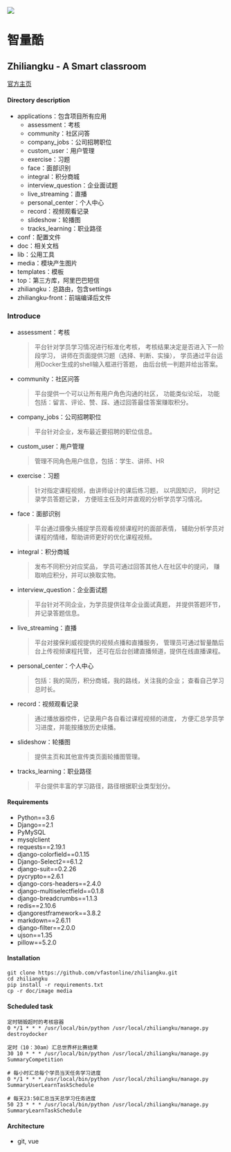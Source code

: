 ![](https://www.zhiliangku.com/static/img/Logo.a827faf.png)
# 智量酷
## Zhiliangku - A Smart classroom 
[官方主页](https://www.zhiliangku.com "智量酷")

#### Directory description
* applications：包含项目所有应用
    * assessment：考核
    * community：社区问答
    * company_jobs：公司招聘职位
    * custom_user：用户管理
    * exercise：习题
    * face：面部识别
    * integral：积分商城
    * interview_question：企业面试题
    * live_streaming：直播
    * personal_center：个人中心
    * record：视频观看记录
    * slideshow：轮播图
    * tracks_learning：职业路径
* conf：配置文件
* doc：相关文档
* lib：公用工具
* media：模块产生图片
* templates：模板
* top：第三方库，阿里巴巴短信
* zhiliangku：总路由，包含settings
* zhiliangku-front：前端编译后文件

### Introduce
* assessment：考核
    > 平台针对学员学习情况进行标准化考核，
    考核结果决定是否进入下一阶段学习，
    讲师在页面提供习题（选择、判断、实操），
    学员通过平台运用Docker生成的shell输入框进行答题，
    由后台统一判题并给出答案。
* community：社区问答
    > 平台提供一个可以让所有用户角色沟通的社区，
    功能类似论坛，
    功能包括：留言、评论、赞、踩、通过回答最佳答案赚取积分。
* company_jobs：公司招聘职位
    > 平台针对企业，发布最近要招聘的职位信息。
* custom_user：用户管理
    > 管理不同角色用户信息，包括：学生、讲师、HR
* exercise：习题
    > 针对指定课程视频，由讲师设计的课后练习题，
    以巩固知识，
    同时记录学员答题记录，
    方便班主任及时并直观的分析学员学习情况。
* face：面部识别
    > 平台通过摄像头捕捉学员观看视频课程时的面部表情，
    辅助分析学员对课程的情绪，帮助讲师更好的优化课程视频。
* integral：积分商城
    > 发布不同积分对应奖品，
    学员可通过回答其他人在社区中的提问，
    赚取响应积分，并可以换取实物。
* interview_question：企业面试题
    > 平台针对不同企业，为学员提供往年企业面试真题，
    并提供答题环节，并记录答题信息。
* live_streaming：直播
    > 平台对接保利威视提供的视频点播和直播服务，
    管理员可通过智量酷后台上传视频课程托管，
    还可在后台创建直播频道，提供在线直播课程。
* personal_center：个人中心
    > 包括：我的简历，积分商城，我的路线，关注我的企业；
    查看自己学习总时长。
* record：视频观看记录
    > 通过播放器控件，记录用户各自看过课程视频的进度，
    方便汇总学员学习进度，并能按播放历史续播。
* slideshow：轮播图
    > 提供主页和其他宣传类页面轮播图管理。
* tracks_learning：职业路径
    > 平台提供丰富的学习路径，路径根据职业类型划分。

#### Requirements
* Python==3.6
* Django==2.1
* PyMySQL
* mysqlclient
* requests==2.19.1
* django-colorfield==0.1.15
* Django-Select2==6.1.2
* django-suit==0.2.26
* pycrypto==2.6.1
* django-cors-headers==2.4.0
* django-multiselectfield==0.1.8
* django-breadcrumbs==1.1.3
* redis==2.10.6
* djangorestframework==3.8.2
* markdown==2.6.11
* django-filter==2.0.0
* ujson==1.35
* pillow==5.2.0

#### Installation
```
git clone https://github.com/vfastonline/zhiliangku.git
cd zhiliangku 
pip install -r requirements.txt
cp -r doc/image media
```

#### Scheduled task
```
定时销毁超时的考核容器
0 */1 * * * /usr/local/bin/python /usr/local/zhiliangku/manage.py destroydocker

定时（10：30am）汇总世界杯比赛结果
30 10 * * * /usr/local/bin/python /usr/local/zhiliangku/manage.py SummaryCompetition

# 每小时汇总每个学员当天任务学习进度
0 */1 * * * /usr/local/bin/python /usr/local/zhiliangku/manage.py SummaryUserLearnTaskSchedule

# 每天23:50汇总当天总学习任务进度
50 23 * * * /usr/local/bin/python /usr/local/zhiliangku/manage.py SummaryLearnTaskSchedule
```

#### Architecture
* git, vue

